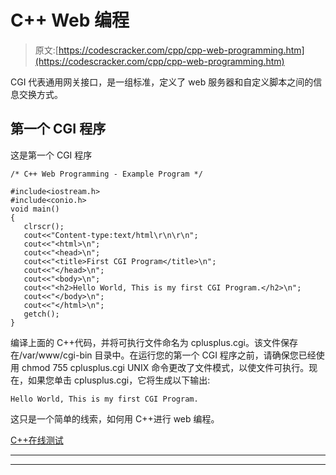 # C++ Web 编程

> 原文:[https://codescracker.com/cpp/cpp-web-programming.htm](https://codescracker.com/cpp/cpp-web-programming.htm)

CGI 代表通用网关接口，是一组标准，定义了 web 服务器和自定义脚本之间的信息交换方式。

## 第一个 CGI 程序

这是第一个 CGI 程序

```
/* C++ Web Programming - Example Program */

#include<iostream.h>
#include<conio.h>
void main()
{
   clrscr();
   cout<<"Content-type:text/html\r\n\r\n";
   cout<<"<html>\n";
   cout<<"<head>\n";
   cout<<"<title>First CGI Program</title>\n";
   cout<<"</head>\n";
   cout<<"<body>\n";
   cout<<"<h2>Hello World, This is my first CGI Program.</h2>\n";
   cout<<"</body>\n";
   cout<<"</html>\n";
   getch();
}
```

编译上面的 C++代码，并将可执行文件命名为 cplusplus.cgi。该文件保存在/var/www/cgi-bin 目录中。在运行您的第一个 CGI 程序之前，请确保您已经使用 chmod 755 cplusplus.cgi UNIX 命令更改了文件模式，以使文件可执行。现在，如果您单击 cplusplus.cgi，它将生成以下输出:

```
Hello World, This is my first CGI Program.
```

这只是一个简单的线索，如何用 C++进行 web 编程。

[C++在线测试](/exam/showtest.php?subid=3)

* * *

* * *